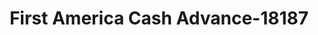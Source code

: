 ---
f_zip-code: 30125
f_state-code: GA
title: First America Cash Advance-18187
f_phone: 770-749-5168
f_city-only: Cedartown
f_address: 722 North Main Street Cedartown
f_location-unique-id: '18187'
slug: first-america-cash-advance-18187
updated-on: '2024-05-30T13:46:58.046Z'
created-on: '2024-05-30T13:36:59.803Z'
published-on: '2024-05-30T13:54:32.469Z'
f_city-state: cms/city/cedartown-ga.md
f_company: cms/company/first-america-cash-advance.md
f_state: cms/state/georgia.md
layout: '[payday-loan].html'
tags: payday-loan
---